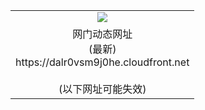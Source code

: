 ﻿<table>
  <tr></tr>
  <tr><td colspan=2 align=center><img src="https://dalr0vsm9j0he.cloudfront.net/Up/oGate.jpg" /></td></tr>
  <tr><td colspan=2 align=center>网门动态网址<br/>(最新)
<br>https://dalr0vsm9j0he.cloudfront.net
<br/><br/>(以下网址可能失效)
    </td>
  </tr>
</table>
